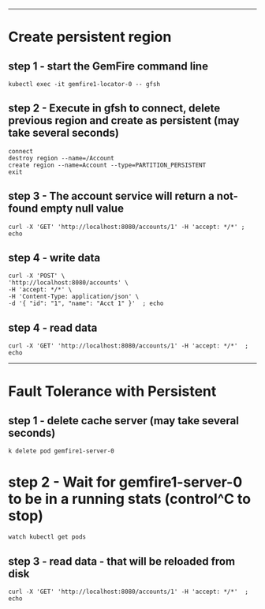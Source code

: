 ----------------------------------------------
# Create persistent region

## step 1 - start the GemFire command line

```shell
kubectl exec -it gemfire1-locator-0 -- gfsh
```


## step 2 - Execute in gfsh to connect, delete previous region and create as persistent (may take several seconds)

```shell
connect
destroy region --name=/Account
create region --name=Account --type=PARTITION_PERSISTENT
exit
```


## step 3 - The account service will return a not-found empty null value

```shell
curl -X 'GET' 'http://localhost:8080/accounts/1' -H 'accept: */*' ; echo
```


## step 4 - write data 

```shell
curl -X 'POST' \
'http://localhost:8080/accounts' \
-H 'accept: */*' \
-H 'Content-Type: application/json' \
-d '{ "id": "1", "name": "Acct 1" }'  ; echo
```

## step 4 - read data

```shell
curl -X 'GET' 'http://localhost:8080/accounts/1' -H 'accept: */*'  ; echo
```


----------------------------------------------
# Fault Tolerance with Persistent
## step 1 - delete cache server (may take several seconds)

```shell
k delete pod gemfire1-server-0
```

# step 2 - Wait for gemfire1-server-0 to be in a running stats (control^C to stop)

```shell
watch kubectl get pods
```



## step 3 - read data - that will be reloaded from disk

```shell
curl -X 'GET' 'http://localhost:8080/accounts/1' -H 'accept: */*'  ; echo
```
